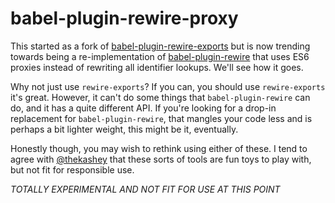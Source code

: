 # babel-plugin-rewire-proxy

This started as a fork of [babel-plugin-rewire-exports](asapach/babel-plugin-rewire-exports) but is now trending towards being a re-implementation of [babel-plugin-rewire](https://github.com/speedskater/babel-plugin-rewire) that uses ES6 proxies instead of rewriting all identifier lookups.  We'll see how it goes.

Why not just use `rewire-exports`?  If you can, you should use `rewire-exports` it's great.  However, it can't do some things that `babel-plugin-rewire` can do, and it has a quite different API.  If you're looking for a drop-in replacement for `babel-plugin-rewire`, that mangles your code less and is perhaps a bit lighter weight, this might be it, eventually. 

Honestly though, you may wish to rethink using either of these.  I tend to agree with [@thekashey](https://dev.to/thekashey/please-stop-playing-with-proxyquire-11j4) that these sorts of tools are fun toys to play with, but not fit for responsible use.


*TOTALLY EXPERIMENTAL AND NOT FIT FOR USE AT THIS POINT*

